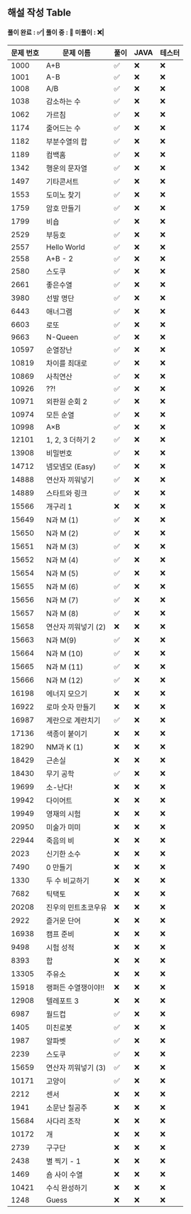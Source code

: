 ## 해설 작성 Table

#### 풀이 완료 : ✅| 풀이 중 : 🔼 미풀이 : ❌|

|문제 번호|문제 이름|풀이|JAVA|테스터|
|--------|--------|---|---|---|
|1000|A+B|✅|❌|❌|
|1001|A-B|✅|❌|❌|
|1008|A/B|✅|❌|❌|
|1038|감소하는 수|✅|❌|❌|
|1062|가르침|✅|❌|❌|
|1174|줄어드는 수|✅|❌|❌|
|1182|부분수열의 합|✅|❌|❌|
|1189|컴백홈|✅|❌|❌|
|1342|행운의 문자열|✅|❌|❌|
|1497|기타콘서트|✅|❌|❌|
|1553|도미노 찾기|✅|❌|❌|
|1759|암호 만들기|✅|❌|❌|
|1799|비숍|✅|❌|❌|
|2529|부등호|✅|❌|❌|
|2557|Hello World|✅|❌|❌|
|2558|A+B - 2|✅|❌|❌|
|2580|스도쿠|✅|❌|❌|
|2661|좋은수열|✅|❌|❌|
|3980|선발 명단|✅|❌|❌|
|6443|애너그램|✅|❌|❌|
|6603|로또 |✅|❌|❌|
|9663|N-Queen|✅|❌|❌|
|10597|순열장난|✅|❌|❌|
|10819|차이를 최대로|✅|❌|❌|
|10869|사칙연산|✅|❌|❌|
|10926|??!|✅|❌|❌|
|10971|외판원 순회 2|✅|❌|❌|
|10974|모든 순열|✅|❌|❌|
|10998|A×B|✅|❌|❌|
|12101|1, 2, 3 더하기 2|✅|❌|❌|
|13908|비밀번호|✅|❌|❌|
|14712|넴모넴모 (Easy)|✅|❌|❌|
|14888|연산자 끼워넣기|✅|❌|❌|
|14889|스타트와 링크|✅|❌|❌|
|15566|개구리 1|❌|❌|❌|
|15649|N과 M (1)|✅|❌|❌|
|15650|N과 M (2)|✅|❌|❌|
|15651|N과 M (3)|✅|❌|❌|
|15652|N과 M (4)|✅|❌|❌|
|15654|N과 M (5)|✅|❌|❌|
|15655|N과 M (6)|✅|❌|❌|
|15656|N과 M (7)|✅|❌|❌|
|15657|N과 M (8)|✅|❌|❌|
|15658|연산자 끼워넣기 (2)|❌|❌|❌|
|15663|N과 M(9)|✅|❌|❌|
|15664|N과 M (10)|✅|❌|❌|
|15665|N과 M (11)|✅|❌|❌|
|15666|N과 M (12)|✅|❌|❌|
|16198|에너지 모으기|❌|❌|❌|
|16922|로마 숫자 만들기|❌|❌|❌|
|16987|계란으로 계란치기|✅|❌|❌|
|17136|색종이 붙이기|❌|❌|❌|
|18290|NM과 K (1)|❌|❌|❌|
|18429|근손실|❌|❌|❌|
|18430|무기 공학|✅|❌|❌|
|19699|소-난다!|❌|❌|❌|
|19942|다이어트|❌|❌|❌|
|19949|영재의 시험|❌|❌|❌|
|20950|미술가 미미|❌|❌|❌|
|22944|죽음의 비|❌|❌|❌|
|2023|신기한 소수|❌|❌|❌|
|7490|0 만들기|❌|❌|❌|
|1330|두 수 비교하기|❌|❌|❌|
|7682|틱택토|❌|❌|❌|
|20208|진우의 민트초코우유|❌|❌|❌|
|2922|즐거운 단어|❌|❌|❌|
|16938|캠프 준비|❌|❌|❌|
|9498|시험 성적|❌|❌|❌|
|8393|합|❌|❌|❌|
|13305|주유소|❌|❌|❌|
|15918|랭퍼든 수열쟁이야!!|❌|❌|❌|
|12908|텔레포트 3|❌|❌|❌|
|6987|월드컵|✅|❌|❌|
|1405|미친로봇|✅|❌|❌|
|1987|알파벳|✅|❌|❌|
|2239|스도쿠|✅|❌|❌|
|15659|연산자 끼워넣기 (3)|✅|❌|❌|
|10171|고양이|✅|❌|❌|
|2212|센서|❌|❌|❌|
|1941|소문난 칠공주|❌|❌|❌|
|15684|사다리 조작|❌|❌|❌|
|10172|개|❌|❌|❌|
|2739|구구단|❌|❌|❌|
|2438|별 찍기 - 1|❌|❌|❌|
|1469|숌 사이 수열|❌|❌|❌|
|10421|수식 완성하기|❌|❌|❌|
|1248|Guess|❌|❌|❌|